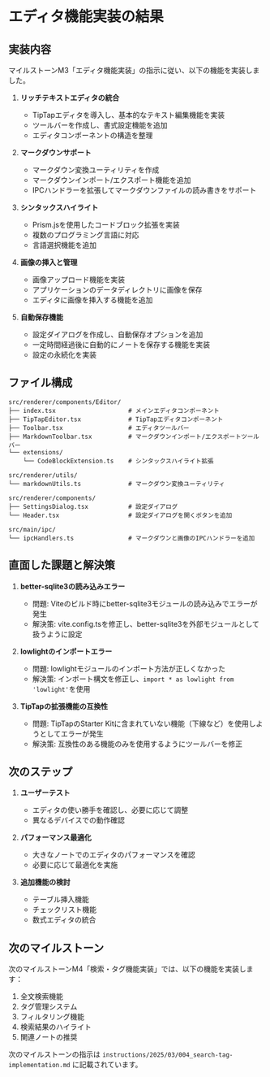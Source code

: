 # エディタ機能実装の結果

## 実装内容

マイルストーンM3「エディタ機能実装」の指示に従い、以下の機能を実装しました。

1. **リッチテキストエディタの統合**
   - TipTapエディタを導入し、基本的なテキスト編集機能を実装
   - ツールバーを作成し、書式設定機能を追加
   - エディタコンポーネントの構造を整理

2. **マークダウンサポート**
   - マークダウン変換ユーティリティを作成
   - マークダウンインポート/エクスポート機能を追加
   - IPCハンドラーを拡張してマークダウンファイルの読み書きをサポート

3. **シンタックスハイライト**
   - Prism.jsを使用したコードブロック拡張を実装
   - 複数のプログラミング言語に対応
   - 言語選択機能を追加

4. **画像の挿入と管理**
   - 画像アップロード機能を実装
   - アプリケーションのデータディレクトリに画像を保存
   - エディタに画像を挿入する機能を追加

5. **自動保存機能**
   - 設定ダイアログを作成し、自動保存オプションを追加
   - 一定時間経過後に自動的にノートを保存する機能を実装
   - 設定の永続化を実装

## ファイル構成

```
src/renderer/components/Editor/
├── index.tsx                    # メインエディタコンポーネント
├── TipTapEditor.tsx             # TipTapエディタコンポーネント
├── Toolbar.tsx                  # エディタツールバー
├── MarkdownToolbar.tsx          # マークダウンインポート/エクスポートツールバー
└── extensions/
    └── CodeBlockExtension.ts    # シンタックスハイライト拡張

src/renderer/utils/
└── markdownUtils.ts             # マークダウン変換ユーティリティ

src/renderer/components/
├── SettingsDialog.tsx           # 設定ダイアログ
└── Header.tsx                   # 設定ダイアログを開くボタンを追加

src/main/ipc/
└── ipcHandlers.ts               # マークダウンと画像のIPCハンドラーを追加
```

## 直面した課題と解決策

1. **better-sqlite3の読み込みエラー**
   - 問題: Viteのビルド時にbetter-sqlite3モジュールの読み込みでエラーが発生
   - 解決策: vite.config.tsを修正し、better-sqlite3を外部モジュールとして扱うように設定

2. **lowlightのインポートエラー**
   - 問題: lowlightモジュールのインポート方法が正しくなかった
   - 解決策: インポート構文を修正し、`import * as lowlight from 'lowlight'`を使用

3. **TipTapの拡張機能の互換性**
   - 問題: TipTapのStarter Kitに含まれていない機能（下線など）を使用しようとしてエラーが発生
   - 解決策: 互換性のある機能のみを使用するようにツールバーを修正

## 次のステップ

1. **ユーザーテスト**
   - エディタの使い勝手を確認し、必要に応じて調整
   - 異なるデバイスでの動作確認

2. **パフォーマンス最適化**
   - 大きなノートでのエディタのパフォーマンスを確認
   - 必要に応じて最適化を実施

3. **追加機能の検討**
   - テーブル挿入機能
   - チェックリスト機能
   - 数式エディタの統合

## 次のマイルストーン

次のマイルストーンM4「検索・タグ機能実装」では、以下の機能を実装します：

1. 全文検索機能
2. タグ管理システム
3. フィルタリング機能
4. 検索結果のハイライト
5. 関連ノートの推奨

次のマイルストーンの指示は `instructions/2025/03/004_search-tag-implementation.md` に記載されています。
